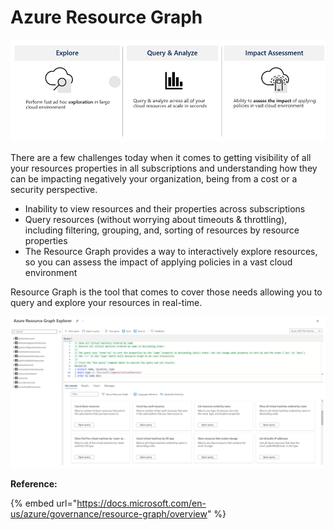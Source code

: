 # Azure Resource Graph

![](.gitbook/assets/resource-graph-1.png)

There are a few challenges today when it comes to getting visibility of all your resources properties in all subscriptions and understanding how they can be impacting negatively your organization, being from a cost or a security perspective.

* Inability to view resources and their properties across subscriptions
* Query resources (without worrying about timeouts & throttling), including filtering, grouping, and, sorting of resources by resource properties
* The Resource Graph provides a way to interactively explore resources, so you can assess the impact of applying policies in a vast cloud environment

Resource Graph is the tool that comes to cover those needs allowing you to query and explore your resources in real-time.

![](.gitbook/assets/resource-graph-2.png)

**Reference:**&#x20;

{% embed url="https://docs.microsoft.com/en-us/azure/governance/resource-graph/overview" %}
